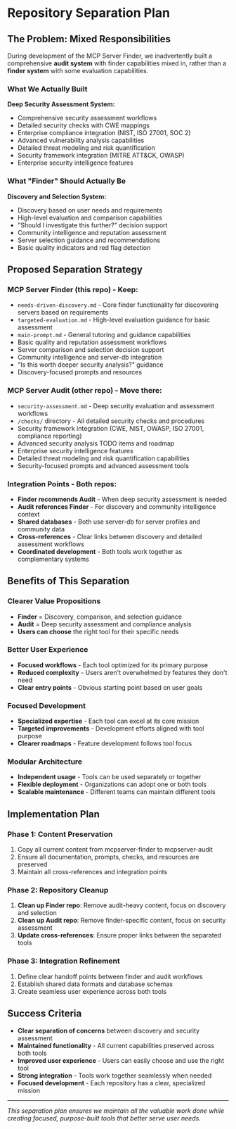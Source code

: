 # Repository Separation Plan

## The Problem: Mixed Responsibilities

During development of the MCP Server Finder, we inadvertently built a comprehensive **audit system** with finder capabilities mixed in, rather than a **finder system** with some evaluation capabilities.

### What We Actually Built

**Deep Security Assessment System:**
- Comprehensive security assessment workflows
- Detailed security checks with CWE mappings  
- Enterprise compliance integration (NIST, ISO 27001, SOC 2)
- Advanced vulnerability analysis capabilities
- Detailed threat modeling and risk quantification
- Security framework integration (MITRE ATT&CK, OWASP)
- Enterprise security intelligence features

### What "Finder" Should Actually Be

**Discovery and Selection System:**
- Discovery based on user needs and requirements
- High-level evaluation and comparison capabilities
- "Should I investigate this further?" decision support
- Community intelligence and reputation assessment
- Server selection guidance and recommendations
- Basic quality indicators and red flag detection

## Proposed Separation Strategy

### MCP Server Finder (this repo) - Keep:
- `needs-driven-discovery.md` - Core finder functionality for discovering servers based on requirements
- `targeted-evaluation.md` - High-level evaluation guidance for basic assessment
- `main-prompt.md` - General tutoring and guidance capabilities
- Basic quality and reputation assessment workflows
- Server comparison and selection decision support
- Community intelligence and server-db integration
- "Is this worth deeper security analysis?" guidance
- Discovery-focused prompts and resources

### MCP Server Audit (other repo) - Move there:
- `security-assessment.md` - Deep security evaluation and assessment workflows
- `/checks/` directory - All detailed security checks and procedures
- Security framework integration (CWE, NIST, OWASP, ISO 27001, compliance reporting)
- Advanced security analysis TODO items and roadmap
- Enterprise security intelligence features
- Detailed threat modeling and risk quantification capabilities
- Security-focused prompts and advanced assessment tools

### Integration Points - Both repos:
- **Finder recommends Audit** - When deep security assessment is needed
- **Audit references Finder** - For discovery and community intelligence context
- **Shared databases** - Both use server-db for server profiles and community data
- **Cross-references** - Clear links between discovery and detailed assessment workflows
- **Coordinated development** - Both tools work together as complementary systems

## Benefits of This Separation

### Clearer Value Propositions
- **Finder** = Discovery, comparison, and selection guidance
- **Audit** = Deep security assessment and compliance analysis
- **Users can choose** the right tool for their specific needs

### Better User Experience
- **Focused workflows** - Each tool optimized for its primary purpose
- **Reduced complexity** - Users aren't overwhelmed by features they don't need
- **Clear entry points** - Obvious starting point based on user goals

### Focused Development
- **Specialized expertise** - Each tool can excel at its core mission
- **Targeted improvements** - Development efforts aligned with tool purpose
- **Clearer roadmaps** - Feature development follows tool focus

### Modular Architecture
- **Independent usage** - Tools can be used separately or together
- **Flexible deployment** - Organizations can adopt one or both tools
- **Scalable maintenance** - Different teams can maintain different tools

## Implementation Plan

### Phase 1: Content Preservation
1. Copy all current content from mcpserver-finder to mcpserver-audit
2. Ensure all documentation, prompts, checks, and resources are preserved
3. Maintain all cross-references and integration points

### Phase 2: Repository Cleanup
1. **Clean up Finder repo**: Remove audit-heavy content, focus on discovery and selection
2. **Clean up Audit repo**: Remove finder-specific content, focus on security assessment
3. **Update cross-references**: Ensure proper links between the separated tools

### Phase 3: Integration Refinement
1. Define clear handoff points between finder and audit workflows
2. Establish shared data formats and database schemas
3. Create seamless user experience across both tools

## Success Criteria

- **Clear separation of concerns** between discovery and security assessment
- **Maintained functionality** - All current capabilities preserved across both tools
- **Improved user experience** - Users can easily choose and use the right tool
- **Strong integration** - Tools work together seamlessly when needed
- **Focused development** - Each repository has a clear, specialized mission

---

*This separation plan ensures we maintain all the valuable work done while creating focused, purpose-built tools that better serve user needs.*
